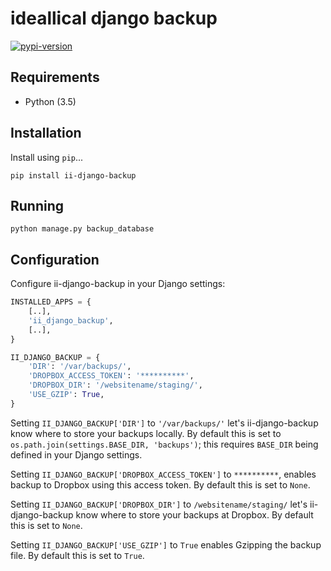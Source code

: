 # ideallical django backup

[![pypi-version]][pypi]

## Requirements

* Python (3.5)

## Installation

Install using `pip`...

    pip install ii-django-backup


## Running

    python manage.py backup_database


## Configuration

Configure ii-django-backup in your Django settings:

```python
INSTALLED_APPS = {
    [..],
    'ii_django_backup',
    [..],
}

II_DJANGO_BACKUP = {
    'DIR': '/var/backups/',
    'DROPBOX_ACCESS_TOKEN': '**********',
    'DROPBOX_DIR': '/websitename/staging/',
    'USE_GZIP': True,
}
```

Setting `II_DJANGO_BACKUP['DIR']` to `'/var/backups/'` let's ii-django-backup
know where to store your backups locally.
By default this is set to `os.path.join(settings.BASE_DIR, 'backups')`; this
requires `BASE_DIR` being defined in your Django settings.

Setting `II_DJANGO_BACKUP['DROPBOX_ACCESS_TOKEN']` to `**********`, enables
backup to Dropbox using this access token. By default this is set to `None`.

Setting `II_DJANGO_BACKUP['DROPBOX_DIR']` to `/websitename/staging/` let's
ii-django-backup know where to store your backups at Dropbox.
By default this is set to `None`.

Setting `II_DJANGO_BACKUP['USE_GZIP']` to `True` enables Gzipping the backup
file. By default this is set to `True`.

[pypi-version]: https://img.shields.io/pypi/v/ii-django-backup.svg
[pypi]: https://pypi.python.org/pypi/ii-django-backup
